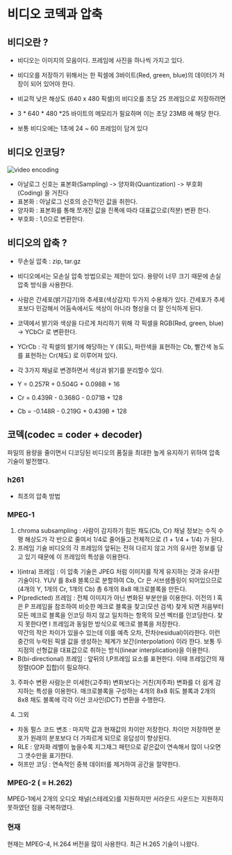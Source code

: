 # 비디오 코덱과 압축

## 비디오란 ?
- 비디오는 이미지의 모음이다. 프레임에 사진을 하나씩 가지고 있다.
- 비디오를 저장하기 위해서는 한 픽셀에 3바이트(Red, green, blue)의 데이터가 저장이 되어 있어야 한다.

- 비교적 낮은 해상도 (640 x 480 픽셀)의 비디오를 초당 25 프레임으로 저장하려면 
- 3 * 640 * 480 *25 바이트의 메모리가 필요하며 이는 초당 23MB 에 해당 한다.
- 보통 비디오에는 1초에 24 ~ 60 프레임이 담겨 있다

## 비디오 인코딩?
![video encoding](http://www.ktword.co.kr/img_data/978_2.JPG)
- 아날로그 신호는 표본화(Sampling) -> 양자화(Quantization) -> 부호화(Coding) 을 거친다 
- 표본화 : 아날로그 신호의 순간적인 값을 취한다.
- 양자화 : 표본화를 통해 쪼개진 값을 진폭에 따라 대표값으로(적분) 변환 한다.
- 부호화 : 1,0으로 변환한다.


## 비디오의 압축 ?
- 무손실 압축 : zip, tar.gz
- 비디오에서는 모손실 압축 방법으로는 제한이 있다. 용량이 너무 크기 때문에 손실 압축 방식을 사용한다.

- 사람은 간세포(밝기감기)와 추세포(색상감지) 두가지 수용채가 있다. 간세포가 추세포보다 민감해서 어둠속에서도 색상이 아니라 형상을 더 잘 인식하게 된다. 
- 코덱에서 밝기와 색상을 다르게 처리하기 위해 각 픽셀을 RGB(Red, green, blue) -> YCbCr 로 변환한다.

- YCrCb : 각 픽셀의 밝기에 해당하는 Y (휘도), 파란색을 표현하는 Cb, 빨간색 농도를 표현하는 Cr(채도) 로 이루어져 있다.
- 각 3가지 채널로 변경하면서 색상과 밝기를 분리할수 있다.

- Y = 0.257R + 0.504G + 0.098B + 16
- Cr = 0.439R - 0.368G - 0.071B + 128
- Cb = -0.148R - 0.219G + 0.439B + 128

## 코덱(codec = coder + decoder)
파일의 용량을 줄이면서 디코딩된 비디오의 품질을 최대한 높게 유지하기 위하여 압축 기술이 발전했다. 

### h261
- 최초의 압축 방법

### MPEG-1
1. chroma subsampling : 사람이 감지하기 힘든 채도(Cb, Cr) 채널 정보는 수직 수평 해상도가 각 반으로 줄여서 1/4로 줄어들고 전체적으로 (1 + 1/4 + 1/4) 가 된다.
2. 프레임 기술
비디오의 각 프레임의 앞뒤는 전혀 다르지 않고 거의 유사한 정보를 담고 있기 때문에 이 프레임의 특성을 이용한다.
- I(intra) 프레임 : 이 압축 기술은 JPEG 처럼 이미지를 작게 유지하는 것과 유사한 기술이다. 
YUV 를 8x8 블록으로 분할하여 Cb, Cr 은 서브샘플링이 되어있으므로 (4개의 Y, 1개의 Cr, 1개의 Cb) 총 6개의 8x8 매크로블록을 만든다.
- P(predicted) 프레임 : 전체 이미지가 아닌 변화된 부분만을 이용한다. 
이전의 I 혹은 P 프레임을 참조하여 비슷한 메크로 블록을 찾고(모션 검색) 
찾게 되면 처음부터 모든 메크로 블록을 인코딩 하지 않고 일치하는 항목의 모션 벡터를 인코딩한다. 
찾지 못한다면 I 프레임과 동일한 방식으로 메크로 블록을 저장한다. </br>
약간의 작은 차이가 있을수 있는데 이를 예측 오차, 잔차(residual)이라한다. 이런 중간의 누락된 픽셀 값을 생성하는 체계가 보간(interpolation) 이라 한다. 보통 두지점의 선형값을 대표값으로 취하는 방식(linear interplication)을 이용한다.
- B(bi-directional) 프레임 : 앞뒤의 I,P프레임 요소를 표현한다. 이때 프레임간의 재정렬(GOP 집합)이 필요하다.  

3. 주파수 변환
사람눈은 미세한(고주파) 변화보다는 거친(저주파) 변화를 더 쉽게 감지하는 특성을 이용한다.
매크로블록을 구성하는 4개의 8x8 휘도 블록과 2개의 8x8 채도 블록에 각각 이산 코사인(DCT) 변환을 수행한다. 

4. 그외
- 차동 펄스 코드 변조 : 마지막 값과 현재값의 차이만 저장한다. 차이만 저장하면 분포가 원래의 분포보다 더 가파르게 되므로 응답성이 향상된다.
- RLE : 양자화 레벨이 높을수록 지그재그 패턴으로 같은값이 연속해서 많이 나오면 그 갯수만을 표기한다.
- 허프만 코딩 : 연속적인 중복 데이터를 제거하여 공간을 절약한다.

### MPEG-2 ( = H.262)
MPEG-1에서 2개의 오디오 채널(스테레오)를 지원하지만 서라운드 사운드는 지원하지 못하였던 점을 극복하였다.

### 현재
현재는 MPEG-4, H.264 버전을 많이 사용한다. 최근 H.265 기술이 나왔다.

### 






